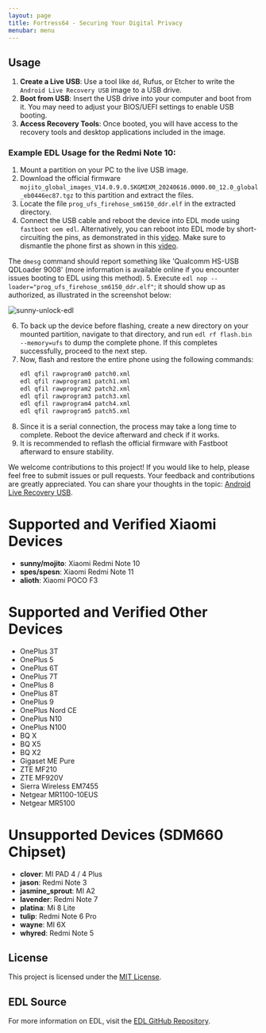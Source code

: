 ```yaml
---
layout: page
title: Fortress64 - Securing Your Digital Privacy
menubar: menu
---
```

## Usage

1. **Create a Live USB**: Use a tool like `dd`, Rufus, or Etcher to write the `Android Live Recovery USB` image to a USB drive.
2. **Boot from USB**: Insert the USB drive into your computer and boot from it. You may need to adjust your BIOS/UEFI settings to enable USB booting.
3. **Access Recovery Tools**: Once booted, you will have access to the recovery tools and desktop applications included in the image.

### Example EDL Usage for the Redmi Note 10:

1. Mount a partition on your PC to the live USB image.
2. Download the official firmware `mojito_global_images_V14.0.9.0.SKGMIXM_20240616.0000.00_12.0_global_eb0446ec87.tgz` to this partition and extract the files.
3. Locate the file `prog_ufs_firehose_sm6150_ddr.elf` in the extracted directory.
4. Connect the USB cable and reboot the device into EDL mode using `fastboot oem edl`. Alternatively, you can reboot into EDL mode by short-circuiting the pins, as demonstrated in this [video](https://www.youtube.com/shorts/z5qW0LZfpB4). Make sure to dismantle the phone first as shown in this [video](https://www.youtube.com/watch?v=-S2478EQZsU).

The `dmesg` command should report something like 'Qualcomm HS-USB QDLoader 9008' (more information is available online if you encounter issues booting to EDL using this method).
5. Execute `edl nop --loader="prog_ufs_firehose_sm6150_ddr.elf"`; it should show up as authorized, as illustrated in the screenshot below:

   ![sunny-unlock-edl](https://github.com/user-attachments/assets/cc97f9da-15e3-4c6c-8f4a-0ac4f3dbc898)

6. To back up the device before flashing, create a new directory on your mounted partition, navigate to that directory, and run `edl rf flash.bin --memory=ufs` to dump the complete phone. If this completes successfully, proceed to the next step.
7. Now, flash and restore the entire phone using the following commands:
   ```bash
   edl qfil rawprogram0 patch0.xml
   edl qfil rawprogram1 patch1.xml
   edl qfil rawprogram2 patch2.xml
   edl qfil rawprogram3 patch3.xml
   edl qfil rawprogram4 patch4.xml
   edl qfil rawprogram5 patch5.xml

8. Since it is a serial connection, the process may take a long time to complete. Reboot the device afterward and check if it works.
9. It is recommended to reflash the official firmware with Fastboot afterward to ensure stability.

We welcome contributions to this project! If you would like to help, please feel free to submit issues or pull requests. Your feedback and contributions are greatly appreciated. You can share your thoughts in the topic: [Android Live Recovery USB](https://xdaforums.com/t/android-live-recovery-usb-bootable-toolkit-for-flashing-recovering-and-de-bricking-xiaomi-motorola-oneplus-and-samsung-devices-20-august-2025.4755466/).
# Supported and Verified Xiaomi Devices
- **sunny/mojito**: Xiaomi Redmi Note 10  
- **spes/spesn**: Xiaomi Redmi Note 11  
- **alioth**: Xiaomi POCO F3  

# Supported and Verified Other Devices
- OnePlus 3T  
- OnePlus 5  
- OnePlus 6T  
- OnePlus 7T  
- OnePlus 8  
- OnePlus 8T  
- OnePlus 9  
- OnePlus Nord CE  
- OnePlus N10  
- OnePlus N100  
- BQ X  
- BQ X5  
- BQ X2  
- Gigaset ME Pure  
- ZTE MF210  
- ZTE MF920V  
- Sierra Wireless EM7455  
- Netgear MR1100-10EUS  
- Netgear MR5100  

# Unsupported Devices (SDM660 Chipset)
- **clover**: MI PAD 4 / 4 Plus  
- **jason**: Redmi Note 3  
- **jasmine_sprout**: MI A2  
- **lavender**: Redmi Note 7  
- **platina**: Mi 8 Lite  
- **tulip**: Redmi Note 6 Pro  
- **wayne**: MI 6X  
- **whyred**: Redmi Note 5 

## License

This project is licensed under the [MIT License](link-to-license).

## EDL Source

For more information on EDL, visit the [EDL GitHub Repository](https://github.com/PTX64/android_xiaomi_edl).

